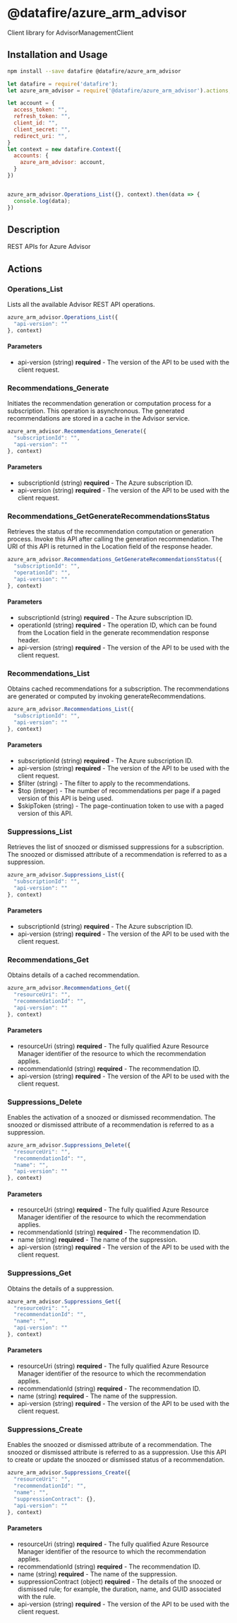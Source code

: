 # @datafire/azure_arm_advisor

Client library for AdvisorManagementClient

## Installation and Usage
```bash
npm install --save datafire @datafire/azure_arm_advisor
```

```js
let datafire = require('datafire');
let azure_arm_advisor = require('@datafire/azure_arm_advisor').actions;

let account = {
  access_token: "",
  refresh_token: "",
  client_id: "",
  client_secret: "",
  redirect_uri: "",
}
let context = new datafire.Context({
  accounts: {
    azure_arm_advisor: account,
  }
})


azure_arm_advisor.Operations_List({}, context).then(data => {
  console.log(data);
})
```

## Description
REST APIs for Azure Advisor

## Actions
### Operations_List
Lists all the available Advisor REST API operations.


```js
azure_arm_advisor.Operations_List({
  "api-version": ""
}, context)
```

#### Parameters
* api-version (string) **required** - The version of the API to be used with the client request.

### Recommendations_Generate
Initiates the recommendation generation or computation process for a subscription. This operation is asynchronous. The generated recommendations are stored in a cache in the Advisor service.


```js
azure_arm_advisor.Recommendations_Generate({
  "subscriptionId": "",
  "api-version": ""
}, context)
```

#### Parameters
* subscriptionId (string) **required** - The Azure subscription ID.
* api-version (string) **required** - The version of the API to be used with the client request.

### Recommendations_GetGenerateRecommendationsStatus
Retrieves the status of the recommendation computation or generation process. Invoke this API after calling the generation recommendation. The URI of this API is returned in the Location field of the response header.


```js
azure_arm_advisor.Recommendations_GetGenerateRecommendationsStatus({
  "subscriptionId": "",
  "operationId": "",
  "api-version": ""
}, context)
```

#### Parameters
* subscriptionId (string) **required** - The Azure subscription ID.
* operationId (string) **required** - The operation ID, which can be found from the Location field in the generate recommendation response header.
* api-version (string) **required** - The version of the API to be used with the client request.

### Recommendations_List
Obtains cached recommendations for a subscription. The recommendations are generated or computed by invoking generateRecommendations.


```js
azure_arm_advisor.Recommendations_List({
  "subscriptionId": "",
  "api-version": ""
}, context)
```

#### Parameters
* subscriptionId (string) **required** - The Azure subscription ID.
* api-version (string) **required** - The version of the API to be used with the client request.
* $filter (string) - The filter to apply to the recommendations.
* $top (integer) - The number of recommendations per page if a paged version of this API is being used.
* $skipToken (string) - The page-continuation token to use with a paged version of this API.

### Suppressions_List
Retrieves the list of snoozed or dismissed suppressions for a subscription. The snoozed or dismissed attribute of a recommendation is referred to as a suppression.


```js
azure_arm_advisor.Suppressions_List({
  "subscriptionId": "",
  "api-version": ""
}, context)
```

#### Parameters
* subscriptionId (string) **required** - The Azure subscription ID.
* api-version (string) **required** - The version of the API to be used with the client request.

### Recommendations_Get
Obtains details of a cached recommendation.


```js
azure_arm_advisor.Recommendations_Get({
  "resourceUri": "",
  "recommendationId": "",
  "api-version": ""
}, context)
```

#### Parameters
* resourceUri (string) **required** - The fully qualified Azure Resource Manager identifier of the resource to which the recommendation applies.
* recommendationId (string) **required** - The recommendation ID.
* api-version (string) **required** - The version of the API to be used with the client request.

### Suppressions_Delete
Enables the activation of a snoozed or dismissed recommendation. The snoozed or dismissed attribute of a recommendation is referred to as a suppression.


```js
azure_arm_advisor.Suppressions_Delete({
  "resourceUri": "",
  "recommendationId": "",
  "name": "",
  "api-version": ""
}, context)
```

#### Parameters
* resourceUri (string) **required** - The fully qualified Azure Resource Manager identifier of the resource to which the recommendation applies.
* recommendationId (string) **required** - The recommendation ID.
* name (string) **required** - The name of the suppression.
* api-version (string) **required** - The version of the API to be used with the client request.

### Suppressions_Get
Obtains the details of a suppression.


```js
azure_arm_advisor.Suppressions_Get({
  "resourceUri": "",
  "recommendationId": "",
  "name": "",
  "api-version": ""
}, context)
```

#### Parameters
* resourceUri (string) **required** - The fully qualified Azure Resource Manager identifier of the resource to which the recommendation applies.
* recommendationId (string) **required** - The recommendation ID.
* name (string) **required** - The name of the suppression.
* api-version (string) **required** - The version of the API to be used with the client request.

### Suppressions_Create
Enables the snoozed or dismissed attribute of a recommendation. The snoozed or dismissed attribute is referred to as a suppression. Use this API to create or update the snoozed or dismissed status of a recommendation.


```js
azure_arm_advisor.Suppressions_Create({
  "resourceUri": "",
  "recommendationId": "",
  "name": "",
  "suppressionContract": {},
  "api-version": ""
}, context)
```

#### Parameters
* resourceUri (string) **required** - The fully qualified Azure Resource Manager identifier of the resource to which the recommendation applies.
* recommendationId (string) **required** - The recommendation ID.
* name (string) **required** - The name of the suppression.
* suppressionContract (object) **required** - The details of the snoozed or dismissed rule; for example, the duration, name, and GUID associated with the rule.
* api-version (string) **required** - The version of the API to be used with the client request.

